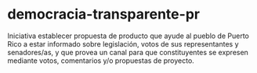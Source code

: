 # democracia-transparente-pr
Iniciativa establecer propuesta de producto que ayude al pueblo de Puerto Rico a estar informado sobre legislación, votos de sus representantes y senadores/as, y que provea un canal para que constituyentes se expresen mediante votos, comentarios y/o propuestas de proyecto. 
